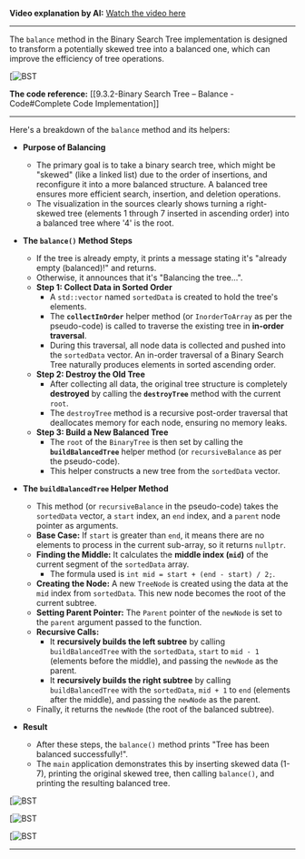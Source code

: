 
**Video explanation by AI:** [Watch the video here](https://notebooklm.google.com/notebook/68a51878-3ce2-4a6e-ba12-62bb4ec9e31e?artifactId=cd16570b-decf-4ad3-9957-d72eafd569f9)

---

The `balance` method in the Binary Search Tree implementation is designed to transform a potentially skewed tree into a balanced one, which can improve the efficiency of tree operations.

[![BST](G:\DSA\Slides\BST-Balance\s1.png)

**The code reference:** [[9.3.2-Binary Search Tree – Balance - Code#Complete Code Implementation]]

---
Here's a breakdown of the `balance` method and its helpers:

- **Purpose of Balancing**
    
    - The primary goal is to take a binary search tree, which might be "skewed" (like a linked list) due to the order of insertions, and reconfigure it into a more balanced structure. A balanced tree ensures more efficient search, insertion, and deletion operations.
    - The visualization in the sources clearly shows turning a right-skewed tree (elements 1 through 7 inserted in ascending order) into a balanced tree where '4' is the root.
- **The `balance()` Method Steps**
    
    - If the tree is already empty, it prints a message stating it's "already empty (balanced)!" and returns.
    - Otherwise, it announces that it's "Balancing the tree...".
    - **Step 1: Collect Data in Sorted Order**
        - A `std::vector` named `sortedData` is created to hold the tree's elements.
        - The **`collectInOrder`** helper method (or `InorderToArray` as per the pseudo-code) is called to traverse the existing tree in **in-order traversal**.
        - During this traversal, all node data is collected and pushed into the `sortedData` vector. An in-order traversal of a Binary Search Tree naturally produces elements in sorted ascending order.
    - **Step 2: Destroy the Old Tree**
        - After collecting all data, the original tree structure is completely **destroyed** by calling the **`destroyTree`** method with the current `root`.
        - The `destroyTree` method is a recursive post-order traversal that deallocates memory for each node, ensuring no memory leaks.
    - **Step 3: Build a New Balanced Tree**
        - The `root` of the `BinaryTree` is then set by calling the **`buildBalancedTree`** helper method (or `recursiveBalance` as per the pseudo-code).
        - This helper constructs a new tree from the `sortedData` vector.
- **The `buildBalancedTree` Helper Method**
    
    - This method (or `recursiveBalance` in the pseudo-code) takes the `sortedData` vector, a `start` index, an `end` index, and a `parent` node pointer as arguments.
    - **Base Case:** If `start` is greater than `end`, it means there are no elements to process in the current sub-array, so it returns `nullptr`.
    - **Finding the Middle:** It calculates the **middle index (`mid`)** of the current segment of the `sortedData` array.
        - The formula used is `int mid = start + (end - start) / 2;`.
    - **Creating the Node:** A new `TreeNode` is created using the data at the `mid` index from `sortedData`. This new node becomes the root of the current subtree.
    - **Setting Parent Pointer:** The `Parent` pointer of the `newNode` is set to the `parent` argument passed to the function.
    - **Recursive Calls:**
        - It **recursively builds the left subtree** by calling `buildBalancedTree` with the `sortedData`, `start` to `mid - 1` (elements before the middle), and passing the `newNode` as the parent.
        - It **recursively builds the right subtree** by calling `buildBalancedTree` with the `sortedData`, `mid + 1` to `end` (elements after the middle), and passing the `newNode` as the parent.
    - Finally, it returns the `newNode` (the root of the balanced subtree).
- **Result**
    
    - After these steps, the `balance()` method prints "Tree has been balanced successfully!".
    - The `main` application demonstrates this by inserting skewed data (1-7), printing the original skewed tree, then calling `balance()`, and printing the resulting balanced tree.


[![BST](G:\DSA\Slides\BST-Balance\s2.png)

[![BST](G:\DSA\Slides\BST-Balance\s3.png)

[![BST](G:\DSA\Slides\BST-Balance\s4.png)

---